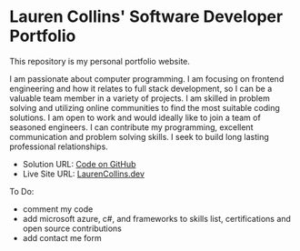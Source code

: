 # Lauren Collins' Software Developer Portfolio

This repository is my personal portfolio website.

I am passionate about computer programming. I am focusing on frontend engineering and how it relates to full stack development, so I can be a valuable team member in a variety of projects. I am skilled in problem solving and utilizing online communities to find the most suitable coding solutions. I am open to work and would ideally like to join a team of seasoned engineers. I can contribute my programming, excellent communication and problem solving skills. I seek to build long lasting professional relationships.

- Solution URL: [Code on GitHub](https://github.com/LaurenC2022/developerPortfolio)
- Live Site URL: [LaurenCollins.dev](https://laurencollins.dev)

To Do:

- comment my code
- add microsoft azure, c#, and frameworks to skills list, certifications and open source contributions
- add contact me form
